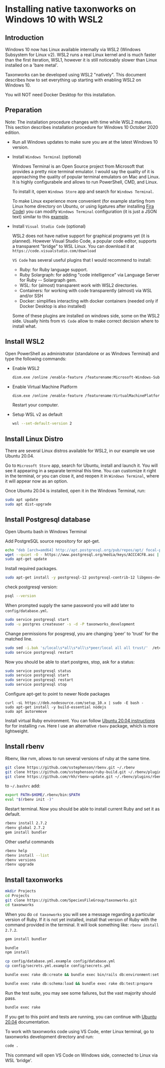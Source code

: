 # Installing native taxonworks on Windows 10 with WSL2

## Introduction

Windows 10 now has Linux available internally via WSL2 (Windows Subsystem for
Linux v2). WSL2 runs a real Linux kernel and is much faster than the first
iteration, WSL1, however it is still noticeably slower than Linux installed on
a 'bare metal'.

Taxonworks can be developed using WSL2 "natively". This document describes
how to set everything up starting with enabling WSL2 on Windows 10.

You will NOT need Docker Desktop for this installation.

## Preparation

Note: The installation procedure changes with time while WSL2 matures. This
section describes installation procedure for Windows 10 October 2020 edition.

* Run all Windows updates to make sure you are at the latest Windows 10 version.

* Install `Windows Terminal` (optional)

    Windows Terminal is an Open Source project from Microsoft that provides a
    pretty nice terminal emulator. I would say the quality of it is approaching
    the quality of popular terminal emulators on Mac and Linux. It is highly
    configurabele and allows to run PowerShell, CMD, and Linux.

    To install it, open `Windows Store` app and search for `Windows Terminal`.

    To make Linux experience more convenient (for example starting from Linux
    home directory on Ubuntu, or using ligatures after installing [Fira
    Code](https://github.com/tonsky/FiraCode)) you can modify `Windows
    Terminal` configuration (it is just a JSON text) similar to this
    [example](../docker-win/win-term.json).

* Install `Visual Studio Code` (optional)

  WSL2 does not have native support for graphical programs yet (it is
  planned).  However Visual Studio Code, a popular code editor, supports a
  transparent "bridge" to WSL Linux. You can download it at
  `https://code.visualstudio.com/download`

  `VS Code` has several useful plugins that I would recommend to install:

  * Ruby: for Ruby language support.
  * Ruby Solargraph: for adding "code intelligence" via Language Server
    for Ruby -- Solargraph gem.
  * WSL: for (almost) transparent work with WSL2 directories.
  * Containers: for working with code transparently (almost) via
    WSL and/or SSH
  * Docker: simplifies interacting with docker containers (needed only
     if Docker Desktop is also installed)

  Some of these plugins are installed on windows side, some on the WSL2
  side. Usually hints from `VS Code` allow to make correct decision where to
  install what.

## Install WSL2

Open PowerShell as administrator (standalone or as Windows Terminal) and type
the following commands:

* Enable WSL2

    ```.bash
    dism.exe /online /enable-feature /featurename:Microsoft-Windows-Subsystem-Linux /all /norestart
    ```

* Enable Virtual Machine Platform

    ```.bash
    dism.exe /online /enable-feature /featurename:VirtualMachinePlatform /all /norestart
    ```

    Restart your computer.

* Setup WSL v2 as default

    ```.bash
    wsl --set-default-version 2
    ```

## Install Linux Distro

There are several Linux distros available for WSL2, in our example we
use Ubuntu 20.04.

Go to `Microsoft Store` app, search for Ubuntu, install and launch it. You will
see it appearing in a separate terminal this time. You can customize it right
in the terminal, or you can close it, and reopen it in `Windows Terminal`,
where it will appear now as an option.

Once Ubuntu 20.04 is installed, open it in the Windows Terminal, run:

```bash
sudo apt update
sudo apt dist-upgrade
```

## Install Postgresql database

Open Ubuntu bash in Windows Terminal

Add PostgreSQL source repository for apt-get.

```bash
echo "deb [arch=amd64] http://apt.postgresql.org/pub/repos/apt/ focal-pgdg main" | sudo tee -a /etc/apt/sources.list.d/pgdg.list
wget --quiet -O - https://www.postgresql.org/media/keys/ACCC4CF8.asc | sudo apt-key add -
sudo apt-get update
```

Install required packages.

```bash
sudo apt-get install -y postgresql-12 postgresql-contrib-12 libgeos-dev libproj-dev postgresql-12-postgis-3 postgresql-12-postgis-3-scripts libpq-dev cmake imagemagick libmagickwand-dev tesseract-ocr git meld curl libssl-dev
```

check postgresql version:

```bash
psql --version
```

When prompted supply the same password you will add later to
`config/database.yml`.

```bash
sudo service postgresql start
sudo -u postgres createuser -s -d -P taxonworks_development
```

Change permissions for posgresql, you are changing 'peer' to 'trust' for the
matched line.

```bash
sudo sed -i.bak 's/local\s*all\s*all\s*peer/local all all trust/'  /etc/postgresql/12/main/pg_hba.conf
sudo service postgresql restart
```

Now you should be able to start postgres, stop, ask for a status:

```bash
sudo service postgresql status
sudo service postgresql start
sudo service postgresql restart
sudo service postgresql stop
```

Configure apt-get to point to newer Node packages

```
curl -sL https://deb.nodesource.com/setup_10.x | sudo -E bash -
sudo apt-get install -y build-essential nodejs
sudo apt autoremove
```

Install virtual Ruby environment. You can follow [Ubuntu 20.04
instructions](ubuntu_20_04.md) for for installing `rvm`. Here I use an
alternative `rbenv` package, which is more lightweight.

## Install rbenv

Rbenv, like rvm, allows to run several versions of ruby at the same time.

```bash
git clone https://github.com/sstephenson/rbenv.git ~/.rbenv
git clone https://github.com/sstephenson/ruby-build.git ~/.rbenv/plugins/ruby-build
git clone https://github.com/rkh/rbenv-update.git ~/.rbenv/plugins/rbenv-update
```

to `~/.bashrc` add:

```bash
export PATH=$HOME/.rbenv/bin:$PATH
eval "$(rbenv init -)"
```

Restart terminal. Now you should be able to install current Ruby and set it as
default.

```bash
rbenv install 2.7.2
rbenv global 2.7.2
gem install bundler
```

Other useful commands

```bash
rbenv help
rbenv install --list
rbenv versions
rbenv upgrade
```

## Install taxonworks

```bash
mkdir Projects
cd Projects
git clone https://github.com/SpeciesFileGroup/taxonworks.git
cd taxonworks
```

When you do `cd taxonworks` you will see a message regarding a particular
version of Ruby. If it is not yet installed, install that version of Ruby
with the command provided in the terminal. It will look something like:
`rbenv install 2.7.2`.

```bash
gem install bundler

bundle
npm install

cp config/database.yml.example config/database.yml
cp config/secrets.yml.example config/secrets.yml

bundle exec rake db:create && bundle exec bin/rails db:environment:set RAILS_ENV=development

bundle exec rake db:schema:load && bundle exec rake db:test:prepare
```

Run the test suite, you may see some failures, but the vast majority should
pass.

```bash
bundle exec rake
```

If you get to this point and tests are running, you can continue with
[Ubuntu 20.04](ubuntu_20_04.md) documentation.

To work with taxonworks code using VS Code, enter Linux terminal, go to
taxonworks development directory and run:

```bash
code .
```

This command will open VS Code on Windows side, connected to Linux via WSL
'bridge'.
